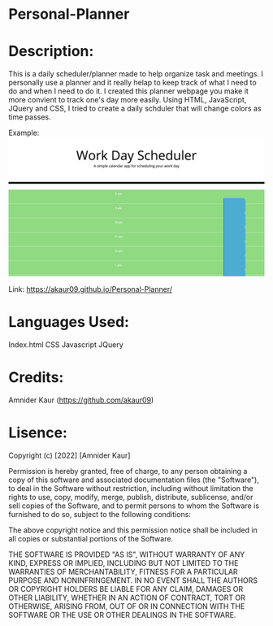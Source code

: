 # Personal-Planner

# Description:
This is a daily scheduler/planner made to help organize task and meetings. I personally use a planner and it really helap to keep track of what I need to do and when I need to do it. I created this planner webpage you make it more convient to track one's day more easily. Using HTML, JavaScript, JQuery and CSS, I tried to create a daily schduler that will change colors as time passes.  

Example:
![Alt text](./assets/screenshot.png)

Link: https://akaur09.github.io/Personal-Planner/

# Languages Used:
Index.html
CSS
Javascript
JQuery

# Credits:
Amnider Kaur (https://github.com/akaur09)

# Lisence:
Copyright (c) [2022] [Amnider Kaur]

Permission is hereby granted, free of charge, to any person obtaining a copy
of this software and associated documentation files (the "Software"), to deal
in the Software without restriction, including without limitation the rights
to use, copy, modify, merge, publish, distribute, sublicense, and/or sell
copies of the Software, and to permit persons to whom the Software is
furnished to do so, subject to the following conditions:

The above copyright notice and this permission notice shall be included in all
copies or substantial portions of the Software.

THE SOFTWARE IS PROVIDED "AS IS", WITHOUT WARRANTY OF ANY KIND, EXPRESS OR
IMPLIED, INCLUDING BUT NOT LIMITED TO THE WARRANTIES OF MERCHANTABILITY,
FITNESS FOR A PARTICULAR PURPOSE AND NONINFRINGEMENT. IN NO EVENT SHALL THE
AUTHORS OR COPYRIGHT HOLDERS BE LIABLE FOR ANY CLAIM, DAMAGES OR OTHER
LIABILITY, WHETHER IN AN ACTION OF CONTRACT, TORT OR OTHERWISE, ARISING FROM,
OUT OF OR IN CONNECTION WITH THE SOFTWARE OR THE USE OR OTHER DEALINGS IN THE
SOFTWARE.